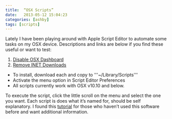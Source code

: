 ```yaml
---
title:  “OSX Scripts”
date:   2013-05-12 15:04:23
categories: [ashby]
tags: [scripts]
---
```

Lately I have been playing around with Apple Script Editor to automate some tasks on my OSX device.  Descriptions and links are below if you find these useful or want to test:

1. [Disable OSX Dashboard](https://ashby.keybase.pub/Blog/Scripts/Disable%20OSX%20Dashboard.app)
2. [Remove INET Downloads](https://ashby.keybase.pub/Blog/Scripts/Remove%20INET%20Downloads.app)

* To install, download each and copy to '''~/Library/Scripts'''
* Activate the menu option in Script Editor Preferences
* All scripts currently work with OSX v10.10 and below.  

To execute the script, click the little scroll on the menu and select the one you want.  Each script is does what it’s named for, should be self explanatory.  I found this [tutorial](https://macosxautomation.com/applescript/firsttutorial/02.html) for those who haven’t used this software before and want additional information.
